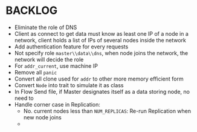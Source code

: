 # BACKLOG

- Eliminate the role of DNS
- Client as connect to get data must know as least one IP of a node in a network, client holds a list of IPs of several nodes inside the network
- Add authentication feature for every requests
- Not specify role `master\\data\\dns`, when node joins the network, the network will decide the role
- For `addr_current`, use machine IP
- Remove all `panic`
- Convert all clone used for `addr` to other more memory efficient form
- Convert `Node` into trait to simulate it as class
- In Flow Send file, if Master designates itself as a data storing node, no need to
- Handle corner case in Replication:
  - No. current nodes less than `NUM_REPLICAS`: Re-run Replication when new node joins
  -
